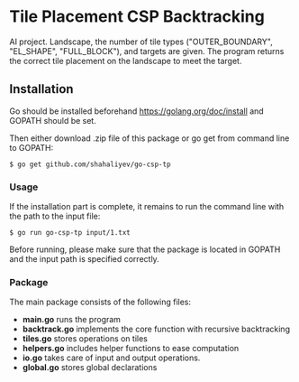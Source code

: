 # Tile Placement CSP Backtracking

AI project. Landscape, the number of tile types ("OUTER_BOUNDARY", "EL_SHAPE", "FULL_BLOCK"), and targets are given. The program returns the correct tile placement on the landscape to meet the target.

## Installation

Go should be installed beforehand https://golang.org/doc/install and GOPATH should be set.

Then either download .zip file of this package or go get from command line to GOPATH:

```
$ go get github.com/shahaliyev/go-csp-tp
```

### Usage

If the installation part is complete, it remains to run the command line with the path to the input file:

```
$ go run go-csp-tp input/1.txt
```

Before running, please make sure that the package is located in GOPATH and the input path is specified correctly.

### Package

The main package consists of the following files:

* **main.go** runs the program
* **backtrack.go** implements the core function with recursive backtracking 
* **tiles.go** stores operations on tiles
* **helpers.go** includes helper functions to ease computation
* **io.go** takes care of input and output operations.
* **global.go** stores global declarations
